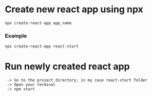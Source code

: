 # Create new react app using npx
`npx create-react-app app_name`
### Example
`npx create-react-app react-start`

# Run newly created react app
` -> Go to the project directory; in my case react-start folder`<br/>
` -> Open your terminal`<br/>
` -> npm start`<br/>